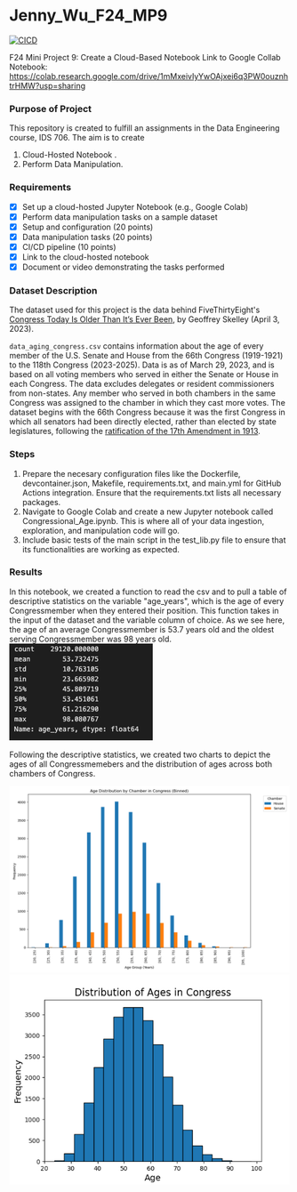 # Jenny_Wu_F24_MP9
[![CICD](https://github.com/nogibjj/Jenny_Wu_F24_MP9/actions/workflows/CICD.yml/badge.svg)](https://github.com/nogibjj/Jenny_Wu_F24_MP9/actions/workflows/CICD.yml)

F24 Mini Project 9: Create a Cloud-Based Notebook 
Link to Google Collab Notebook: https://colab.research.google.com/drive/1mMxeivIyYwOAjxei6q3PW0ouznhtrHMW?usp=sharing

### Purpose of Project
This repository is created to fulfill an assignments in the Data Engineering course, IDS 706. The aim is to create 
1. Cloud-Hosted Notebook .
1. Perform Data Manipulation.

### Requirements
- [x] Set up a cloud-hosted Jupyter Notebook (e.g., Google Colab)
- [x] Perform data manipulation tasks on a sample dataset
- [x] Setup and configuration (20 points)
- [x] Data manipulation tasks (20 points)
- [x] CI/CD pipeline (10 points)
- [x] Link to the cloud-hosted notebook
- [x] Document or video demonstrating the tasks performed
   
### Dataset Description
The dataset used for this project is the data behind FiveThirtyEight's [Congress Today Is Older Than It’s Ever Been](https://fivethirtyeight.com/features/aging-congress-boomers/), by Geoffrey Skelley (April 3, 2023).

`data_aging_congress.csv` contains information about the age of every member of the U.S. Senate and House from the 66th Congress (1919-1921) to the 118th Congress (2023-2025). Data is as of March 29, 2023, and is based on all voting members who served in either the Senate or House in each Congress. The data excludes delegates or resident commissioners from non-states. Any member who served in both chambers in the same Congress was assigned to the chamber in which they cast more votes. The dataset begins with the 66th Congress because it was the first Congress in which all senators had been directly elected, rather than elected by state legislatures, following the [ratification of the 17th Amendment in 1913](https://constitutioncenter.org/the-constitution/amendments/amendment-xvii). 


### Steps
1. Prepare the necesary configuration files like the Dockerfile, devcontainer.json, Makefile, requirements.txt, and main.yml for GitHub Actions integration. Ensure that the requirements.txt lists all necessary packages.
2. Navigate to Google Colab and create a new Jupyter notebook called Congressional_Age.ipynb. This is where all of your data ingestion, exploration, and manipulation code will go. 
3. Include basic tests of the main script in the test_lib.py file to ensure that its functionalities are working as expected.

### Results 
In this notebook, we created a function to read the csv and to pull a table of descriptive statistics on the variable "age_years", which is the age of every Congressmember when they entered their position. This function takes in the input of the dataset and the variable column of choice. As we see here, the age of an average Congressmember is 53.7 years old and the oldest serving Congressmember was 98 years old. 
![alt text](output/descriptive.png)

Following the descriptive statistics, we created two charts to depict the ages of all Congressmemebers and the distribution of ages across both chambers of Congress.

![alt text](output/chamber_age.png)
![alt text](output/congressional_age.png)


